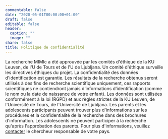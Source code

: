 ```yaml
---
commentable: false
date: "2020-05-01T00:00:00+01:00"
draft: false
editable: false
header:
  caption: ""
  image: ""
share: false
title: Politique de confidentialité
---
```


La recherche MIMIc a été approuvée par les comités d'éthique de la KU Leuven, de l'U de Tours et de l'U de Ljubljana. Un comité d'éthique surveille les directives éthiques du projet. La confidentialité des données d'identification est garantie. Les résultats de la recherche obtenus seront utilisés à des fins de recherche scientifique uniquement, ces rapports scientifiques ne contiendront jamais d’informations d’identification (comme le nom ou la date de naissance de votre enfant). Les données sont utilisées conformément à la loi (RGPD) et aux règles strictes de la KU Leuven, de l'Université de Tours, de l'Université de Ljubljana. Les parents et les adolescents participants peuvent trouver plus d'informations sur les procédures et la confidentialité de la recherche dans des brochures d'information. Les adolescents ne peuvent participer à la recherche qu'après l'approbation des parents. Pour plus d'informations, veuillez [contacter](http://www.projectmimic.eu/fr/contact/) le chercheur responsable de votre pays.